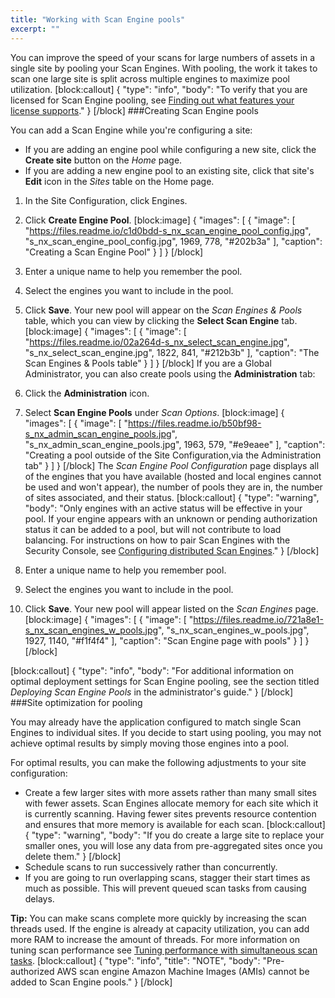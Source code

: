 ```yaml
---
title: "Working with Scan Engine pools"
excerpt: ""
---
```

You can improve the speed of your scans for large numbers of assets in a single site by pooling your Scan Engines. With pooling, the work it takes to scan one large site is split across multiple engines to maximize pool utilization.
[block:callout]
{
  "type": "info",
  "body": "To verify that you are licensed for Scan Engine pooling, see [Finding out what features your license supports](doc:finding-out-what-features-your-license-supports)."
}
[/block]
###Creating Scan Engine pools

You can add a Scan Engine while you're configuring a site:

* If you are adding an engine pool while configuring a new site, click the **Create site** button on the _Home_ page.
* If you are adding a new engine pool to an existing site, click that site's **Edit** icon in the _Sites_ table on the Home page.
1. In the Site Configuration, click Engines.
2. Click **Create Engine Pool**.
[block:image]
{
  "images": [
    {
      "image": [
        "https://files.readme.io/c1d0bdd-s_nx_scan_engine_pool_config.jpg",
        "s_nx_scan_engine_pool_config.jpg",
        1969,
        778,
        "#202b3a"
      ],
      "caption": "Creating a Scan Engine Pool"
    }
  ]
}
[/block]
3. Enter a unique name to help you remember the pool.
4. Select the engines you want to include in the pool.
5. Click **Save**. Your new pool will appear on the _Scan Engines & Pools_ table, which you can view by clicking the **Select Scan Engine** tab.
[block:image]
{
  "images": [
    {
      "image": [
        "https://files.readme.io/02a264d-s_nx_select_scan_engine.jpg",
        "s_nx_select_scan_engine.jpg",
        1822,
        841,
        "#212b3b"
      ],
      "caption": "The Scan Engines & Pools table"
    }
  ]
}
[/block]
If you are a Global Administrator, you can also create pools using the **Administration** tab:

1. Click the **Administration** icon.
2. Select **Scan Engine Pools** under _Scan Options_.
[block:image]
{
  "images": [
    {
      "image": [
        "https://files.readme.io/b50bf98-s_nx_admin_scan_engine_pools.jpg",
        "s_nx_admin_scan_engine_pools.jpg",
        1963,
        579,
        "#e9eaee"
      ],
      "caption": "Creating a pool outside of the Site Configuration,via the Administration tab"
    }
  ]
}
[/block]
The _Scan Engine Pool Configuration_ page displays all of the engines that you have available (hosted and local engines cannot be used and won't appear), the number of pools they are in, the number of sites associated, and their status.
[block:callout]
{
  "type": "warning",
  "body": "Only engines with an active status will be effective in your pool. If your engine appears with an unknown or pending authorization status it can be added to a pool, but will not contribute to load balancing. For instructions on how to pair Scan Engines with the Security Console, see [Configuring distributed Scan Engines](doc:configuring-distributed-scan-engines)."
}
[/block]
3. Enter a unique name to help you remember pool.
4. Select the engines you want to include in the pool.
5. Click **Save**. Your new pool will appear listed on the _Scan Engines_ page.
[block:image]
{
  "images": [
    {
      "image": [
        "https://files.readme.io/721a8e1-s_nx_scan_engines_w_pools.jpg",
        "s_nx_scan_engines_w_pools.jpg",
        1927,
        1140,
        "#f1f4f4"
      ],
      "caption": "Scan Engine page with pools"
    }
  ]
}
[/block]

[block:callout]
{
  "type": "info",
  "body": "For additional information on optimal deployment settings for Scan Engine pooling, see the section titled _Deploying Scan Engine Pools_ in the administrator's guide."
}
[/block]
###Site optimization for pooling

You may already have the application configured to match single Scan Engines to individual sites. If you decide to start using pooling, you may not achieve optimal results by simply moving those engines into a pool.

For optimal results, you can make the following adjustments to your site configuration:

* Create a few larger sites with more assets rather than many small sites with fewer assets. Scan Engines allocate memory for each site which it is currently scanning. Having fewer sites prevents resource contention and ensures that more memory is available for each scan.
[block:callout]
{
  "type": "warning",
  "body": "If you do create a large site to replace your smaller ones, you will lose any data from pre-aggregated sites once you delete them."
}
[/block]
* Schedule scans to run successively rather than concurrently.
* If you are going to run overlapping scans, stagger their start times as much as possible. This will prevent queued scan tasks from causing delays.

**Tip:** You can make scans complete more quickly by increasing the scan threads used. If the engine is already at capacity utilization, you can add more RAM to increase the amount of threads. For more information on tuning scan performance see [Tuning performance with simultaneous scan tasks](doc:configuring-custom-scan-templates#section-tuning-performance-with-simultaneous-scan-tasks).
[block:callout]
{
  "type": "info",
  "title": "NOTE",
  "body": "Pre-authorized AWS scan engine Amazon Machine Images (AMIs) cannot be added to Scan Engine pools."
}
[/block]